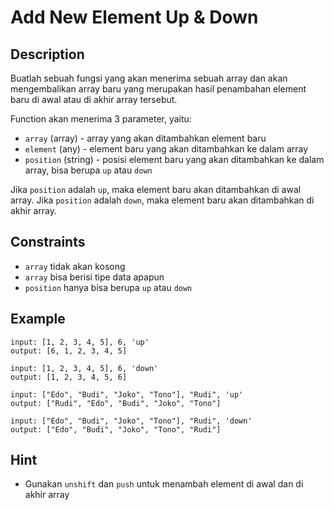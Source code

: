 # Add New Element Up & Down

## Description

Buatlah sebuah fungsi yang akan menerima sebuah array dan akan mengembalikan array baru yang merupakan hasil penambahan element baru di awal atau di akhir array tersebut.

Function akan menerima 3 parameter, yaitu:

- `array` (array) - array yang akan ditambahkan element baru
- `element` (any) - element baru yang akan ditambahkan ke dalam array
- `position` (string) - posisi element baru yang akan ditambahkan ke dalam array, bisa berupa `up` atau `down`

Jika `position` adalah `up`, maka element baru akan ditambahkan di awal array. Jika `position` adalah `down`, maka element baru akan ditambahkan di akhir array.

## Constraints

- `array` tidak akan kosong
- `array` bisa berisi tipe data apapun
- `position` hanya bisa berupa `up` atau `down`

## Example

```text
input: [1, 2, 3, 4, 5], 6, 'up'
output: [6, 1, 2, 3, 4, 5]

input: [1, 2, 3, 4, 5], 6, 'down'
output: [1, 2, 3, 4, 5, 6]

input: ["Edo", "Budi", "Joko", "Tono"], "Rudi", 'up'
output: ["Rudi", "Edo", "Budi", "Joko", "Tono"]

input: ["Edo", "Budi", "Joko", "Tono"], "Rudi", 'down'
output: ["Edo", "Budi", "Joko", "Tono", "Rudi"]
```

## Hint

- Gunakan `unshift` dan `push` untuk menambah element di awal dan di akhir array

